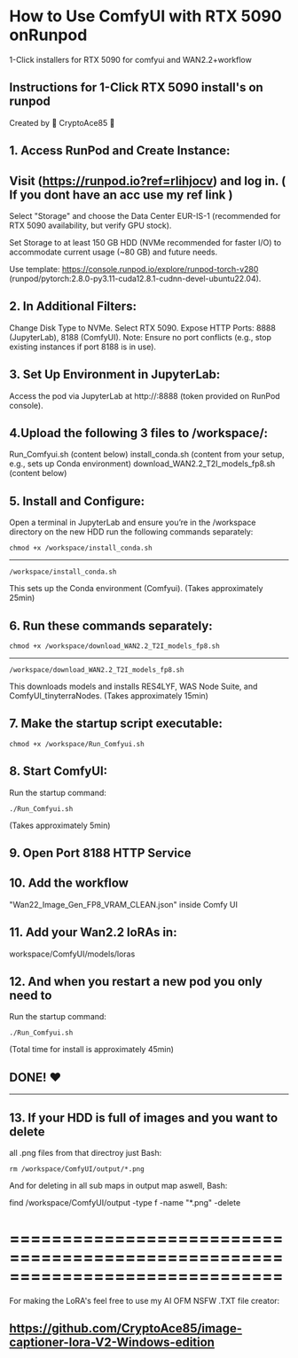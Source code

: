 # How to Use ComfyUI with RTX 5090 onRunpod
1-Click installers for RTX 5090 for comfyui and WAN2.2+workflow

## Instructions for 1-Click RTX 5090 install's on runpod
  Created by 🐺 CryptoAce85 🐺
                      
## 1. Access RunPod and Create Instance:

## Visit (https://runpod.io?ref=rlihjocv) and log in.  ( If you dont have an acc use my ref link )
Select "Storage" and choose the Data Center EUR-IS-1 (recommended for RTX 5090 availability, but verify GPU stock).

Set Storage to at least 150 GB HDD (NVMe recommended for faster I/O) to accommodate current usage (~80 GB) and future needs.

Use template: https://console.runpod.io/explore/runpod-torch-v280 (runpod/pytorch:2.8.0-py3.11-cuda12.8.1-cudnn-devel-ubuntu22.04).

## 2. In Additional Filters:
Change Disk Type to NVMe.
Select RTX 5090.
Expose HTTP Ports: 8888 (JupyterLab), 8188 (ComfyUI). Note: Ensure no port conflicts (e.g., stop existing instances if port 8188 is in use).

## 3. Set Up Environment in JupyterLab:
Access the pod via JupyterLab at http://<your-pod-ip>:8888 (token provided on RunPod console).

## 4.Upload the following 3 files to /workspace/:
Run_Comfyui.sh (content below)
install_conda.sh (content from your setup, e.g., sets up Conda environment)
download_WAN2.2_T2I_models_fp8.sh (content below)

## 5. Install and Configure:
Open a terminal in JupyterLab and ensure you’re 
in the /workspace directory on the new HDD 
run the following commands separately:

    chmod +x /workspace/install_conda.sh

-----                      
                      
    /workspace/install_conda.sh
   
This sets up the Conda environment (Comfyui). (Takes approximately 25min)

## 6. Run these commands separately:

    chmod +x /workspace/download_WAN2.2_T2I_models_fp8.sh

 -----                     

    /workspace/download_WAN2.2_T2I_models_fp8.sh

This downloads models and installs 
RES4LYF, WAS Node Suite, and ComfyUI_tinyterraNodes. (Takes approximately 15min)


## 7. Make the startup script executable:
    chmod +x /workspace/Run_Comfyui.sh
                      

## 8. Start ComfyUI:
Run the startup command:

    ./Run_Comfyui.sh
                                                                                     
 (Takes approximately 5min)
                                                                                       



## 9. Open Port 8188 HTTP Service

## 10. Add the workflow 
"Wan22_Image_Gen_FP8_VRAM_CLEAN.json" 
inside Comfy UI

## 11. Add your Wan2.2 loRAs in:
workspace/ComfyUI/models/loras


## 12. And when you restart a new pod you only need to
Run the startup command:

    ./Run_Comfyui.sh

(Total time for install is approximately 45min)

DONE! ❤
--------------------------------------------------------------------------------------
---------------------------------------------------------------------------------------

## 13. If your HDD is full of images and you want to delete 
all .png files from that directroy just Bash:

    rm /workspace/ComfyUI/output/*.png

And for deleting in all sub maps in output map aswell, Bash:

find /workspace/ComfyUI/output -type f -name "*.png" -delete

==============================================================================
==============================================================================

For making the LoRA's feel free to use
 my AI OFM NSFW .TXT file creator:

## https://github.com/CryptoAce85/image-captioner-lora-V2-Windows-edition



